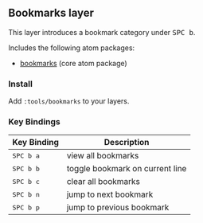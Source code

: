 ## Bookmarks layer

This layer introduces a bookmark category under <kbd>SPC b</kbd>.

Includes the following atom packages:

* [bookmarks](https://github.com/atom/bookmarks) (core atom package)

### Install

Add `:tools/bookmarks` to your layers.

### Key Bindings

| Key Binding          | Description                     |
|----------------------|---------------------------------|
| <kbd> SPC b a </kbd> | view all bookmarks              |
| <kbd> SPC b b </kbd> | toggle bookmark on current line |
| <kbd> SPC b c </kbd> | clear all bookmarks             |
| <kbd> SPC b n </kbd> | jump to next bookmark           |
| <kbd> SPC b p </kbd> | jump to previous bookmark       |
